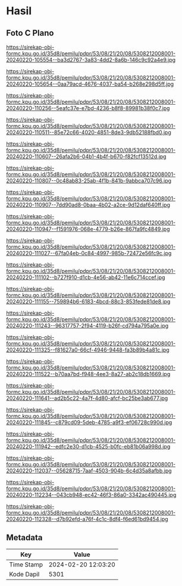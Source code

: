 # Hasil

## Foto C Plano

https://sirekap-obj-formc.kpu.go.id/35d8/pemilu/pdpr/53/08/21/20/08/5308212008001-20240220-105554--ba3d2767-3a83-4dd2-8a6b-146c9c92a4e9.jpg

https://sirekap-obj-formc.kpu.go.id/35d8/pemilu/pdpr/53/08/21/20/08/5308212008001-20240220-105654--0aa79acd-4676-4037-ba54-b268e298d5ff.jpg

https://sirekap-obj-formc.kpu.go.id/35d8/pemilu/pdpr/53/08/21/20/08/5308212008001-20240220-110256--5eafc37e-e7bd-4236-b8f8-89981b38f0c7.jpg

https://sirekap-obj-formc.kpu.go.id/35d8/pemilu/pdpr/53/08/21/20/08/5308212008001-20240220-110511--85e72c66-4020-4851-8de3-9db52188fbd0.jpg

https://sirekap-obj-formc.kpu.go.id/35d8/pemilu/pdpr/53/08/21/20/08/5308212008001-20240220-110607--26afa2b6-04b1-4b4f-b670-f82fcf13512d.jpg

https://sirekap-obj-formc.kpu.go.id/35d8/pemilu/pdpr/53/08/21/20/08/5308212008001-20240220-110807--0c48ab83-25ab-4f1b-841b-9abbca707c96.jpg

https://sirekap-obj-formc.kpu.go.id/35d8/pemilu/pdpr/53/08/21/20/08/5308212008001-20240220-110907--7dd90ad8-0baa-4b02-a2ce-9d12daf640ff.jpg

https://sirekap-obj-formc.kpu.go.id/35d8/pemilu/pdpr/53/08/21/20/08/5308212008001-20240220-110947--f1591976-068e-4779-b26e-867fa9fc4849.jpg

https://sirekap-obj-formc.kpu.go.id/35d8/pemilu/pdpr/53/08/21/20/08/5308212008001-20240220-111027--67fa04eb-0c84-4997-985b-72472e56fc9c.jpg

https://sirekap-obj-formc.kpu.go.id/35d8/pemilu/pdpr/53/08/21/20/08/5308212008001-20240220-111102--b727f910-d1cb-4e56-ab42-11e6c714ccef.jpg

https://sirekap-obj-formc.kpu.go.id/35d8/pemilu/pdpr/53/08/21/20/08/5308212008001-20240220-111155--759894b6-6183-4bcd-88c3-853fede81de8.jpg

https://sirekap-obj-formc.kpu.go.id/35d8/pemilu/pdpr/53/08/21/20/08/5308212008001-20240220-111243--96317757-2f94-4119-b26f-cd794a795a0e.jpg

https://sirekap-obj-formc.kpu.go.id/35d8/pemilu/pdpr/53/08/21/20/08/5308212008001-20240220-111325--f81627a0-66cf-4946-9448-fa3b89b4a81c.jpg

https://sirekap-obj-formc.kpu.go.id/35d8/pemilu/pdpr/53/08/21/20/08/5308212008001-20240220-111522--b70aa7bd-f948-4ee3-8a27-ab2c18db1669.jpg

https://sirekap-obj-formc.kpu.go.id/35d8/pemilu/pdpr/53/08/21/20/08/5308212008001-20240220-111641--ad2b5c22-4a7f-4d80-afcf-bc25be3ab677.jpg

https://sirekap-obj-formc.kpu.go.id/35d8/pemilu/pdpr/53/08/21/20/08/5308212008001-20240220-111845--c879cd09-5deb-4785-a9f3-ef06728c990d.jpg

https://sirekap-obj-formc.kpu.go.id/35d8/pemilu/pdpr/53/08/21/20/08/5308212008001-20240220-111942--edfc2e30-d1cb-4525-b0fc-eb81b06a998d.jpg

https://sirekap-obj-formc.kpu.go.id/35d8/pemilu/pdpr/53/08/21/20/08/5308212008001-20240220-112037--05628715-7aaf-4503-904b-6c4d35a8afbb.jpg

https://sirekap-obj-formc.kpu.go.id/35d8/pemilu/pdpr/53/08/21/20/08/5308212008001-20240220-112234--043cb948-ec42-46f3-86a0-3342ac490445.jpg

https://sirekap-obj-formc.kpu.go.id/35d8/pemilu/pdpr/53/08/21/20/08/5308212008001-20240220-112328--d7b92efd-a76f-4c1c-8df4-f6ed61bd9454.jpg


## Metadata

| Key        | Value               |
| ---------- | ------------------- |
| Time Stamp | 2024-02-20 12:03:20 |
| Kode Dapil | 5301                |



